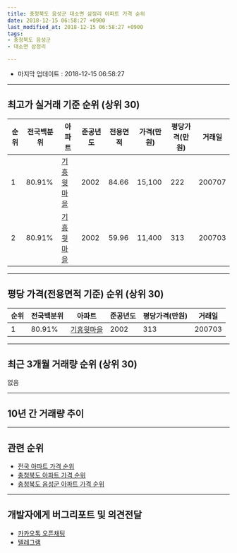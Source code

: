 ```yaml
---
title: 충청북도 음성군 대소면 삼정리 아파트 가격 순위
date: 2018-12-15 06:58:27 +0900
last_modified_at: 2018-12-15 06:58:27 +0900
tags:
- 충청북도 음성군
- 대소면 삼정리

---
```


* 마지막 업데이트 : 2018-12-15 06:58:27

---

## 최고가 실거래 기준 순위 (상위 30)


|순위|전국백분위|아파트|준공년도|전용면적|가격(만원)|평당가격(만원)|거래일|
|---|---|---|---|---|---|---|---|
|1|80.91%|[기흥윗마을](https://search.naver.com/search.naver?query=%EC%B6%A9%EC%B2%AD%EB%B6%81%EB%8F%84+%EC%9D%8C%EC%84%B1%EA%B5%B0+%EB%8C%80%EC%86%8C%EB%A9%B4+%EC%82%BC%EC%A0%95%EB%A6%AC+%EA%B8%B0%ED%9D%A5%EC%9C%97%EB%A7%88%EC%9D%84)|2002|84.66|15,100|222|200707|
|2|80.91%|[기흥윗마을](https://search.naver.com/search.naver?query=%EC%B6%A9%EC%B2%AD%EB%B6%81%EB%8F%84+%EC%9D%8C%EC%84%B1%EA%B5%B0+%EB%8C%80%EC%86%8C%EB%A9%B4+%EC%82%BC%EC%A0%95%EB%A6%AC+%EA%B8%B0%ED%9D%A5%EC%9C%97%EB%A7%88%EC%9D%84)|2002|59.96|11,400|313|200703|


---

## 평당 가격(전용면적 기준) 순위 (상위 30)


|순위|전국백분위|아파트|준공년도|평당가격(만원)|거래일|
|---|---|---|---|---|---|
|1|80.91%|[기흥윗마을](https://search.naver.com/search.naver?query=%EC%B6%A9%EC%B2%AD%EB%B6%81%EB%8F%84+%EC%9D%8C%EC%84%B1%EA%B5%B0+%EB%8C%80%EC%86%8C%EB%A9%B4+%EC%82%BC%EC%A0%95%EB%A6%AC+%EA%B8%B0%ED%9D%A5%EC%9C%97%EB%A7%88%EC%9D%84)|2002|313|200703|


---

## 최근 3개월 거래량 순위 (상위 30)

없음

---

## 10년 간 거래량 추이


<div style="width:100%;">
    <canvas id="deal_progress" height="250"></canvas>
</div>

<script>
new Chart(document.getElementById("deal_progress"), {
    type: 'line',
    data: {
        labels: ['200812','200901','200902','200903','200904','200905','200906','200907','200908','200909','200910','200911','200912','201001','201002','201003','201004','201005','201006','201007','201008','201009','201010','201011','201012','201101','201102','201103','201104','201105','201106','201107','201108','201109','201110','201111','201112','201201','201202','201203','201204','201205','201206','201207','201208','201209','201210','201211','201212','201301','201302','201303','201304','201305','201306','201307','201308','201309','201310','201311','201312','201401','201402','201403','201404','201405','201406','201407','201408','201409','201410','201411','201412','201501','201502','201503','201504','201505','201506','201507','201508','201509','201510','201511','201512','201601','201602','201603','201604','201605','201606','201607','201608','201609','201610','201611','201612','201701','201702','201703','201704','201705','201706','201707','201708','201709','201710','201711','201712','201801','201802','201803','201804','201805','201806','201807','201808','201809','201810','201811','201812'],
        datasets: [{
            label: '실거래 수',
            pointRadius: 1,
            data: [0, 2, 0, 4, 1, 2, 1, 2, 0, 2, 0, 1, 3, 2, 0, 4, 2, 1, 2, 1, 1, 3, 1, 1, 2, 1, 0, 4, 2, 2, 1, 1, 0, 2, 1, 1, 1, 1, 1, 3, 0, 5, 0, 0, 0, 2, 1, 3, 3, 0, 0, 1, 3, 3, 3, 3, 1, 0, 3, 1, 1, 1, 0, 0, 3, 1, 3, 1, 2, 0, 1, 2, 0, 0, 3, 1, 1, 0, 0, 0, 0, 1, 1, 2, 3, 0, 0, 1, 0, 2, 1, 1, 1, 0, 2, 1, 0, 0, 1, 2, 2, 0, 0, 6, 0, 1, 0, 0, 1, 0, 0, 1, 1, 1, 0, 0, 1, 0, 0, 0, 0],
            borderColor: "rgba(255, 201, 14, 1)",
            backgroundColor: "rgba(255, 201, 14, 0.5)",
            fill: true,
        }]
    },
    options: {
        responsive: true,
        title: {
            display: true,
            text: '10년간 거래량 추이'
        },
        tooltips: {
            mode: 'index',
            intersect: false,
        },
        hover: {
            mode: 'nearest',
            intersect: true
        },
        scales: {
            xAxes: [{
                display: true,
                scaleLabel: {
                    display: true,
                    labelString: '년/월'
                }
            }],
            yAxes: [{
                display: true,
                ticks: {
                    suggestedMin: 0,
                },
                scaleLabel: {
                    display: true,
                    labelString: '실거래 수'
                }
            }]
        }
    }
});

</script>


---

## 관련 순위

- [전국 아파트 가격 순위](https://inasie.github.io/apt-ranking/전국)
- [충청북도 아파트 가격 순위](https://inasie.github.io/apt-ranking/충청북도)
- [충청북도 음성군 아파트 가격 순위](https://inasie.github.io/apt-ranking/충청북도-음성군)


---

## 개발자에게 버그리포트 및 의견전달

- [카카오톡 오픈채팅](https://open.kakao.com/o/gLJUAP4)
- [텔레그램](https://t.me/inasie)

